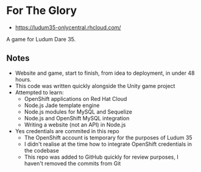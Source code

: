 # For The Glory

* https://ludum35-onlycentral.rhcloud.com/

A game for Ludum Dare 35.

## Notes

* Website and game, start to finish, from idea to deployment, in under 48 hours.
* This code was written quickly alongside the Unity game project
* Attempted to learn:
  * OpenShift applications on Red Hat Cloud
  * Node.js Jade template engine
  * Node.js modules for MySQL and Sequelize
  * Node.js and OpenShift MySQL integration
  * Writing a website (not an API) in Node.js
* Yes credentials are commited in this repo
  * The OpenShift account is temporary for the purposes of Ludum 35
  * I didn't realise at the time how to integrate OpenShift credentials in the codebase
  * This repo was added to GitHub quickly for review purposes, I haven't removed the commits from Git
